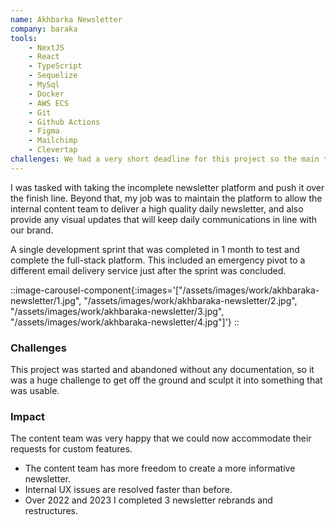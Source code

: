 ```yaml
---
name: Akhbarka Newsletter
company: baraka
tools:
    - NextJS
    - React
    - TypeScript
    - Sequelize
    - MySql
    - Docker
    - AWS ECS
    - Git
    - Github Actions
    - Figma
    - Mailchimp
    - Clevertap
challenges: We had a very short deadline for this project so the main threat to this project was time. Also, at the time we had no design system in place for the web, so I worked closely with the designers to make one that worked well with our brand and was easy to understand and implement. 
---
```

I was tasked with taking the incomplete newsletter platform and push it over the finish line. Beyond that, my job was to maintain the platform to allow the internal content team to deliver a high quality daily newsletter, and also provide any visual updates that will keep daily communications in line with our brand.

A single development sprint that was completed in 1 month to test and complete the full-stack platform. This included an emergency pivot to a different email delivery service just after the sprint was concluded.

::image-carousel-component{:images='["/assets/images/work/akhbaraka-newsletter/1.jpg", "/assets/images/work/akhbaraka-newsletter/2.jpg", "/assets/images/work/akhbaraka-newsletter/3.jpg", "/assets/images/work/akhbaraka-newsletter/4.jpg"]'}
::

### Challenges
This project was started and abandoned without any documentation, so it was a huge challenge to get off the ground and sculpt it into something that was usable.

### Impact

The content team was very happy that we could now accommodate their requests for custom features.

- The content team has more freedom to create a more informative newsletter.
- Internal UX issues are resolved faster than before.
- Over 2022 and 2023 I completed 3 newsletter rebrands and restructures.